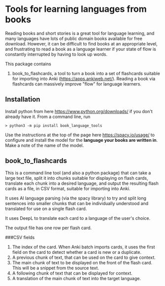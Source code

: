 # Tools for learning languages from books

Reading books and short stories is a great tool for language learning, and many languages
have lots of public domain books available for free download.
However, it can be difficult to find books at an appropriate level, and frustrating to read a book
as a language learner if your state of flow is constantly interrupted by having to look up words.

This package contains
1. book_to_flashcards, a tool to turn a book into a set of flashcards suitable for importing into Anki (https://apps.ankiweb.net/). Reading a book via flashcards can massively improve "flow" for language learners.

## Installation
Install python from here https://www.python.org/downloads/ if you don't already have it.
From a command line, run
```
> python3 -m pip install book_language_tools 
```
Use the instructions at the top of the page here https://spacy.io/usage/ to configure and install the model for the **language your books are written in**. Make a note of the name of the model.

## book_to_flashcards
This is a command line tool (and also a python package) that can take a large text file, split it into chunks suitable for displaying on flash cards, translate each chunk into a desired language, and output the resulting flash cards as a file, in CSV format, suitable for importing into Anki.

It uses AI language parsing (via the spacy library) to try and split long sentences into smaller chunks that can be individually understood and translated for use on a single flash card.

It uses DeepL to translate each card to a language of the user's choice.

The output file has one row per flash card.

###CSV fields
1. The index of the card. When Anki batch imports cards, it uses the first field on the card to detect whether a card is new or a duplicate.
2. A previous chunk of text, that can be used on the card to give context.
3. The main chunk of text to be displayed on the front of the flash card. This will be a snippet from the source text.
4. A following chunk of text that can be displayed for context.
5. A translation of the main chunk of text into the target language.
